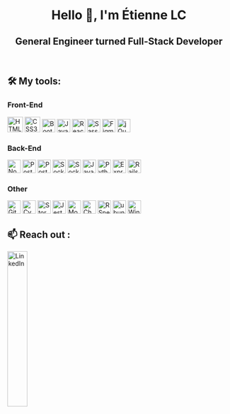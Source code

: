 <h1 align="center">
  Hello 👋, I'm Étienne LC
</h1>

<h2 align="center">General Engineer turned Full-Stack Developer</h2>

<br>

## 🛠️ My tools:

### Front-End
<p>
  <img src="https://cdn.svgporn.com/logos/html-5.svg" alt="HTML5" height=35px>
  <img src="https://cdn.svgporn.com/logos/css-3.svg" alt="CSS3" height=35px>
  <img src="https://cdn.svgporn.com/logos/bootstrap.svg" alt="Bootstrap" height=30px>
  <img src="https://cdn.svgporn.com/logos/javascript.svg" alt="Javascript (JS)" height=30px>
  <img src="https://cdn.svgporn.com/logos/react.svg" alt="React" height=30px>
  <img src="https://cdn.svgporn.com/logos/sass.svg" alt="Sass" height=30px>
  <img src="https://cdn.svgporn.com/logos/figma.svg" alt="Figma" height=30px>
  <img src="https://cdn.iconscout.com/icon/free/png-256/jquery-10-1175155.png" alt="jQuery" height=30px>
</p>

### Back-End
<p>
  <img src="https://cdn.svgporn.com/logos/nodejs-icon.svg" alt="Node.js" height=30px>
  <img src="https://cdn.svgporn.com/logos/postgresql.svg" alt="PostgreSQL" height=30px>
  <img src="https://cdn.svgporn.com/logos/postman.svg" alt="Postman" height=30px>
  <img src="https://cdn.svgporn.com/logos/socket.io.svg" alt="Socket.io" height=30px>
  <img src="https://img.stackshare.io/service/6417/jwt-icon.png
  " alt="Socket.io" height=30px>
  <img src="https://cdn.svgporn.com/logos/java.svg" alt="Java" height=30px>
  <img src="https://cdn.svgporn.com/logos/python.svg" alt="Python" height=30px>
  <img src="https://pngimage.net/wp-content/uploads/2018/05/express-js-png-5.png" alt="Express" height=30px>
  <img src="https://www.yaya.today/img/referral/Technologies/tech_rubyonrails.png" alt="Rails" height=30px>
</p>

### Other
<p>
  <img src="https://cdn.svgporn.com/logos/git-icon.svg" alt="Git" height=30px>
  <img src="https://cdn.svgporn.com/logos/cypress.svg" alt="Cypress" height=30px>
  <img src="https://cdn.svgporn.com/logos/storybook-icon.svg" alt="Storybook" height=30px>
  <img src="https://cdn.svgporn.com/logos/jest.svg" alt="Jest" height=30px>
  <img src="https://cdn.svgporn.com/logos/mocha.svg" alt="Mocha" height=30px>
  <img src="https://cdn.svgporn.com/logos/chai.svg" alt="Chai" height=30px>
  <img src="https://seeklogo.com/images/R/rspec-logo-DA1EE19A18-seeklogo.com.png" alt="RSpec" height=30px>
  <img src="https://cdn.svgporn.com/logos/ubuntu.svg" alt="ubuntu" height=30px>
  <img src="https://cdn.svgporn.com/logos/microsoft-windows.svg" alt="Windows" height=30px>

</p>

## 📫 Reach out :
<a href="https://www.linkedin.com/in/etienne-le-coent/">
  <img 
    class="contacts"
    src="https://cdn.svgporn.com/logos/linkedin.svg" alt="LinkedIn"
    width=30%
  >
</a>